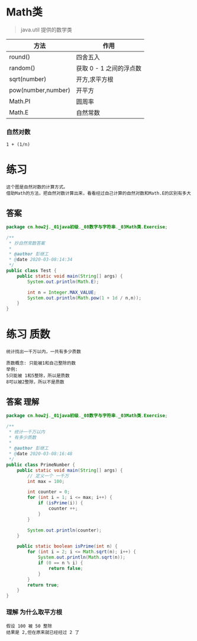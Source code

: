 # Math类
> java.util 提供的数学类

| 方法 | 作用 |
|---|---|
| round() | 四舍五入 |
| random() | 获取 0 - 1 之间的浮点数 |
| sqrt(number) | 开方,求平方根 |
| pow(number,number) | 开平方 |
| Math.PI | 圆周率 |
| Math.E | 自然常数 |

### 自然对数

```text
1 + (1/n)
```

# 练习

```text
这个图是自然对数的计算方式。
借助Math的方法，把自然对数计算出来，看看经过自己计算的自然对数和Math.E的区别有多大 
```

## 答案


```java
package cn.how2j._01java初级._08数字与字符串._03Math类.Exercise;

/**
 * 抄自然常数答案
 *
 * @author 彭继工
 * @date 2020-03-08:14:34
 */
public class Test {
    public static void main(String[] args) {
        System.out.println(Math.E);

        int n = Integer.MAX_VALUE;
        System.out.println(Math.pow(1 + 1d / n,n));
    }
}
```

# 练习 质数

```text
统计找出一千万以内，一共有多少质数

质数概念: 只能被1和自己整除的数
举例:
5只能被 1和5整除，所以是质数
8可以被2整除，所以不是质数 
```

## 答案 理解

```java
package cn.how2j._01java初级._08数字与字符串._03Math类.Exercise;

/**
 * 统计一千万以内
 * 有多少质数
 *
 * @author 彭继工
 * @date 2020-03-08:16:48
 */
public class PrimeNumber {
    public static void main(String[] args) {
        // 定义一个 一千万
        int max = 100;

        int counter = 0;
        for (int i = 1; i <= max; i++) {
            if (isPrime(i)) {
                counter ++;
            }
        }

        System.out.println(counter);
    }

    public static boolean isPrime(int n) {
        for (int i = 2; i <= Math.sqrt(n); i++) {
            System.out.println(Math.sqrt(n));
            if (0 == n % i) {
                return false;
            }
        }
        return true;
    }
}
```

### 理解 为什么取平方根

```text
假设 100 被 50 整除
结果是 2,但在原来就已经经过 2 了
```